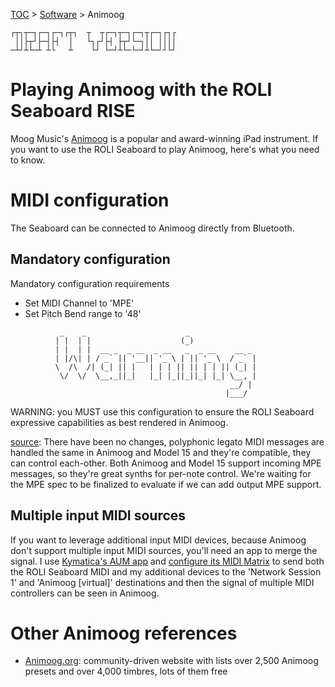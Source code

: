 [TOC](../README.md) > [Software](README.md) > Animoog
```
┌┬┐┬─┐┌─┐┌─┐┌┬┐  ┬  ┬┌─┐┬─┐┌─┐┬┌─┐┌┐┌
 ││├┬┘├─┤├┤  │   └┐┌┘├┤ ├┬┘└─┐││ ││││
─┴┘┴└─┴ ┴└   ┴    └┘ └─┘┴└─└─┘┴└─┘┘└┘
```

# Playing Animoog with the ROLI Seaboard RISE

Moog Music's [Animoog](https://itunes.apple.com/ca/app/animoog/id471638724?mt=8) is a popular and award-winning iPad instrument. If you want to use the ROLI Seaboard to play Animoog, here's what you need to know.

# MIDI configuration

The Seaboard can be connected to Animoog directly from Bluetooth.

## Mandatory configuration

Mandatory configuration requirements
  - Set MIDI Channel to 'MPE'
  - Set Pitch Bend range to '48'

```
           _    _                      _               
          | |  | |                    (_)              
          | |  | |  __ _  _ __  _ __   _  _ __    __ _
          | |/\| | / _` || '__|| '_ \ | || '_ \  / _` |
          \  /\  /| (_| || |   | | | || || | | || (_| |
           \/  \/  \__,_||_|   |_| |_||_||_| |_| \__, |
                                                 __/ |
                                                |___/
```
  WARNING: you MUST use this configuration to ensure the ROLI Seaboard expressive capabilities as best rendered in Animoog.

[source](http://forum.moogmusic.com/viewtopic.php?f=13&t=24292&p=160898#p160898):
  There have been no changes, polyphonic legato MIDI messages are handled the same in Animoog and Model 15 and they're compatible, they can control each-other. Both Animoog and Model 15 support incoming MPE messages, so they're great synths for per-note control. We're waiting for the MPE spec to be finalized to evaluate if we can add output MPE support.


## Multiple input MIDI sources

If you want to leverage additional input MIDI devices, because Animoog don't support multiple input MIDI sources, you'll need an app to merge the signal. I use [Kymatica's AUM app](http://kymatica.com/Software/AUM) and [configure its MIDI Matrix](http://kymatica.com/aum/help.html#toc66) to send both the ROLI Seaboard MIDI and my additional devices to the 'Network Session 1' and 'Animoog [virtual]' destinations and then the signal of multiple MIDI controllers can be seen in Animoog.


# Other Animoog references

* [Animoog.org](http://animoog.org): community-driven website with lists over 2,500 Animoog presets and over 4,000 timbres, lots of them free
